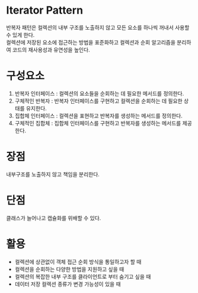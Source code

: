 # Iterator Pattern
반복자 패턴은 컬렉션의 내부 구조를 노출하지 않고 모든 요소를 하나씩 꺼내서 사용할 수 있게 한다.           
컬렉션에 저장된 요소에 접근하는 방법을 표준화하고 컬렉션과 순회 알고리즘을 분리하여 코드의 재사용성과 유연성을 높인다.
# 구성요소
1. 반복자 인터페이스 : 컬렉션의 요소들을 순회하는 데 필요한 메서드를 정의한다.
2. 구체적인 반복자 : 반복자 인터페이스를 구현하고 컬렉션을 순회하는 데 필요한 상태를 유지한다.
3. 집합체 인터페이스 : 컬렉션을 표현하고 반복자를 생성하는 메서드를 정의한다.
4. 구체적인 집합체 : 집합체 인터페이스를 구현하고 반복자를 생성하는 메서드를 제공한다.
# 장점
내부구조를 노출하지 않고 책임을 분리한다.
# 단점
클래스가 늘어나고 캡슐화를 위배할 수 있다.
# 활용
- 컬렉션에 상관없이 객체 접근 순회 방식을 통일하고자 할 때
- 컬렉션을 순회하는 다양한 방법을 지원하고 싶을 때
- 컬렉션의 복잡한 내부 구조를 클라이언트로 부터 숨기고 싶을 때
- 데이터 저장 컬렉션 종류가 변경 가능성이 있을 때
